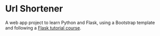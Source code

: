 # Url Shortener

A web app project to learn Python and Flask, using a Bootstrap template and following a [Flask tutorial course](https://www.linkedin.com/learning/flask-essential-training/).


